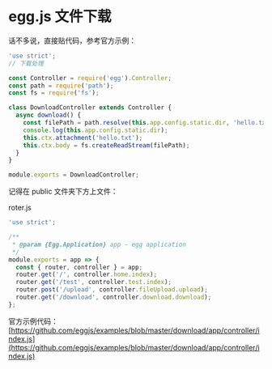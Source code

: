 # egg.js 文件下载

话不多说，直接贴代码，参考官方示例：

```javascript
'use strict';
// 下载处理

const Controller = require('egg').Controller;
const path = require('path');
const fs = require('fs');

class DownloadController extends Controller {
  async download() {
    const filePath = path.resolve(this.app.config.static.dir, 'hello.txt');
    console.log(this.app.config.static.dir);
    this.ctx.attachment('hello.txt');
    this.ctx.body = fs.createReadStream(filePath);
  }
}

module.exports = DownloadController;

```

记得在 public 文件夹下方上文件：

roter.js

```javascript
'use strict';

/**
 * @param {Egg.Application} app - egg application
 */
module.exports = app => {
  const { router, controller } = app;
  router.get('/', controller.home.index);
  router.get('/test', controller.test.index);
  router.post('/upload', controller.fileUpload.upload);
  router.get('/download', controller.download.download);
};

```

官方示例代码：<br />[https://github.com/eggjs/examples/blob/master/download/app/controller/index.js](https://github.com/eggjs/examples/blob/master/download/app/controller/index.js)